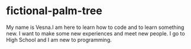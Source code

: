 # fictional-palm-tree
My name is Vesna.I am here to learn how to code and to learn something new.
I want to make some new experiences and meet new people.
I go to High School and I am new to programming.
